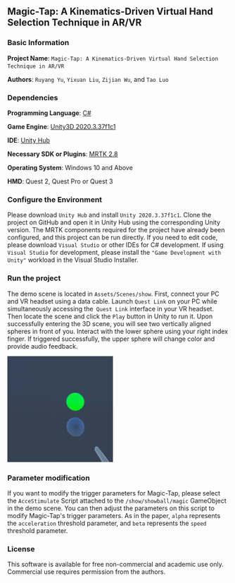 <!--
 * @Author: LoftyComet 1277173875@qq。
 * @Date: 2025-03-10 12:24:56
 * @LastEditors: LoftyComet 1277173875@qq。
 * @LastEditTime: 2025-03-10 15:55:46
 * @FilePath: \MagicTapDemo\README.md
 * @Description: 
 * 
 * Copyright (c) 2025 by ${git_name_email}, All Rights Reserved. 
-->
## **Magic-Tap: A Kinematics-Driven Virtual Hand Selection Technique in AR/VR**

### Basic Information

**Project Name**: `Magic-Tap: A Kinematics-Driven Virtual Hand Selection Technique in AR/VR`

**Authors**: `Ruyang Yu`, `Yixuan Liu`, `Zijian Wu`, and `Tao Luo`

### Dependencies

**Programming Language**: [C#](https://learn.microsoft.com/zh-cn/dotnet/csharp/)

**Game Engine**: [Unity3D 2020.3.37f1c1](https://unity.cn/releases/lts/2020)

**IDE**: [Unity Hub](https://unity.cn/releases)

**Necessary SDK or Plugins**: [MRTK 2.8](https://github.com/microsoft/MixedRealityToolkit-Unity)

**Operating System**: Windows 10 and Above

**HMD**: Quest 2, Quest Pro or Quest 3

### Configure the Environment

Please download `Unity Hub` and install `Unity 2020.3.37f1c1`. Clone the project on GitHub and open it in Unity Hub using the corresponding Unity version. The MRTK components required for the project have already been configured, and this project can be run directly. If you need to edit code, please download `Visual Studio` or other IDEs for C# development. If using `Visual Studio` for development, please install the `"Game Development with Unity"` workload in the Visual Studio Installer.

### Run the project

The demo scene is located in `Assets/Scenes/show`. First, connect your PC and VR headset using a data cable. Launch `Quest Link` on your PC while simultaneously accessing the` Quest Link` interface in your VR headset. Then locate the scene and click the `Play` button in Unity to run it. Upon successfully entering the 3D scene, you will see two vertically aligned spheres in front of you. Interact with the lower sphere using your right index finger. If triggered successfully, the upper sphere will change color and provide audio feedback.

![demo](https://github.com/LoftyComet/MagicTapDemo/blob/master/static/demo.gif)

### Parameter modification

If you want to modify the trigger parameters for Magic-Tap, please select the `AcceStimulate` Script attached to the `/show/showball/magic` GameObject in the demo scene. You can then adjust the parameters on this script to modify Magic-Tap's trigger parameters. As in the paper, `alpha` represents the `acceleration` threshold parameter, and `beta` represents the `speed` threshold parameter.

### License
This software is available for free non-commercial and academic use only. Commercial use requires permission from the authors.
